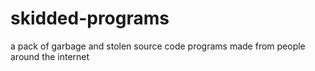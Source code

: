 # skidded-programs
a pack of garbage and stolen source code programs made from people around the internet 
